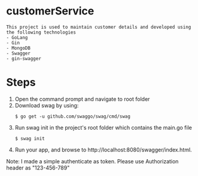 # customerService
    This project is used to maintain customer details and developed using the following technologies
    - GoLang
    - Gin
    - MongoDB
    - Swagger
    - gin-swagger
    
# Steps
1. Open the command prompt and navigate to root folder
2. Download swag by using:
    ```console
    $ go get -u github.com/swaggo/swag/cmd/swag
    ```
3. Run swag init in the project's root folder which contains the main.go file
    ```console
    $ swag init
   ```
4. Run your app, and browse to http://localhost:8080/swagger/index.html.

Note: I made a simple authenticate as token. Please use Authorization header as "123-456-789"